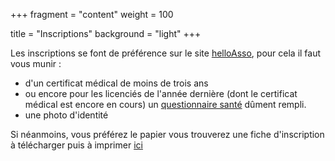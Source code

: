 +++
fragment = "content"
weight = 100

title = "Inscriptions"
background = "light"
+++

Les inscriptions se font de préférence sur le site [helloAsso](http://helloasso.com/associations/leogliss), pour cela 
il faut vous munir : 
   - d'un certificat médical de moins de trois ans
   - ou encore pour les licenciés de l'année dernière (dont le certificat médical est encore en cours) un [questionnaire santé](/resources/questionnaire%20santé.pdf) dûment rempli.
   - une photo d'identité   

Si néanmoins, vous préférez le papier vous trouverez une fiche d'inscription à télécharger puis à imprimer [ici](/resources/inscription.pdf)
